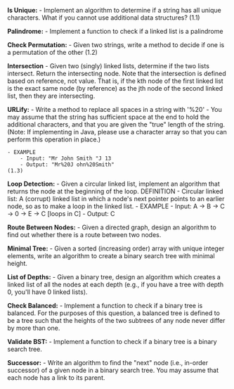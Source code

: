 **Is Unique:**
    - Implement an algorithm to determine if a string has all unique characters. What if you
    cannot use additional data structures? (1.1)


**Palindrome:**
    - Implement a function to check if a linked list is a palindrome


**Check Permutation:**
    - Given two strings, write a method to decide if one is a permutation of the other (1.2)


**Intersection**
    - Given two (singly) linked lists, determine if the two lists intersect. Return the intersecting node.
    Note that the intersection is defined based on reference, not value.
    That is, if the kth node of the first linked list is the exact same node (by reference)
    as the jth node of the second linked list, then they are intersecting.


**URLify:**
    - Write a method to replace all spaces in a string with '%20'
    - You may assume that the string has sufficient space at the end to hold the additional characters,
    and that you are given the "true" length of the string.
    (Note: If implementing in Java, please use a character array so that you can perform this operation in place.)
    
    - EXAMPLE
        - Input: "Mr John Smith "J 13
        - Output: "Mr%20J ohn%20Smith"
    (1.3)


**Loop Detection:** 
    - Given a circular linked list, implement an algorithm that returns the node at the
beginning of the loop. 
    DEFINITION  - Circular linked list: A (corrupt) linked list in which a node's next pointer points to an earlier node,
    so as to make a loop in the linked list.
    - EXAMPLE
         - Input: A -> B -> C -> 0 -> E -> C [loops in C]
         - Output: C


**Route Between Nodes:**
    - Given a directed graph, design an algorithm to find out whether there is a
route between two nodes.


**Minimal Tree:**
    - Given a sorted (increasing order) array with unique integer elements, write an algorithm to create a binary search tree with minimal height.


**List of Depths:**
    - Given a binary tree, design an algorithm which creates a linked list of all the nodes
at each depth (e.g., if you have a tree with depth 0, you'll have 0 linked lists).


**Check Balanced:**
    - Implement a function to check if a binary tree is balanced. For the purposes of this question, a balanced tree is defined to be a tree such that the heights of the two subtrees of any node never differ by more than one.


**Validate BST:**
    - Implement a function to check if a binary tree is a binary search tree.


**Successor:**
    - Write an algorithm to find the "next" node (i.e., in-order successor) of a given node in a binary search tree. You may assume that each node has a link to its parent.
